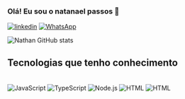 ### Olá! Eu sou o natanael passos 🤙

[![linkedin](https://img.shields.io/badge/LinkedIn-0077B5?style=for-the-badge&logo=linkedin&logoColor=white)](https://www.linkedin.com/in/ntt544/)
[![WhatsApp](https://img.shields.io/badge/WhatsApp-25D366?style=for-the-badge&logo=whatsapp&logoColor=white)](https://api.whatsapp.com/send?phone=5581991403747)

![Nathan GitHub stats](https://github-readme-stats.vercel.app/api?username=kmkfc&show_icons=true&theme=dracula)


## Tecnologias que tenho conhecimento

<div style="display: inline_block"><br/>
    <img align="center" alt="JavaScript" src="https://img.shields.io/badge/JavaScript-F7DF1E?style=for-the-badge&logo=javascript&logoColor=black" >
    <img align="center" alt="TypeScript" src="https://img.shields.io/badge/TypeScript-007ACC?style=for-the-badge&logo=typescript&logoColor=white" >
    <img align="center" alt="Node.js" src="https://img.shields.io/badge/Node.js-43853D?style=for-the-badge&logo=node.js&logoColor=white" >
    <img align="center" alt="HTML" src="https://img.shields.io/badge/HTML-239120?style=for-the-badge&logo=html5&logoColor=white" >
    <img align="center" alt="HTML" src="https://img.shields.io/badge/CSS-239120?&style=for-the-badge&logo=css3&logoColor=white" >
</div>




